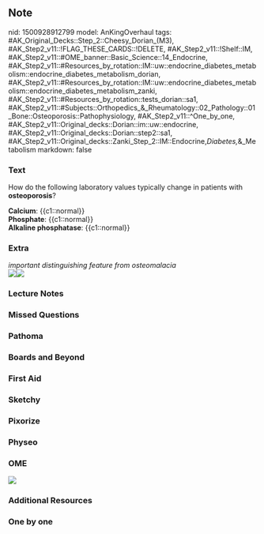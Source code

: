 ## Note
nid: 1500928912799
model: AnKingOverhaul
tags: #AK_Original_Decks::Step_2::Cheesy_Dorian_(M3), #AK_Step2_v11::!FLAG_THESE_CARDS::!DELETE, #AK_Step2_v11::!Shelf::IM, #AK_Step2_v11::#OME_banner::Basic_Science::14_Endocrine, #AK_Step2_v11::#Resources_by_rotation::IM::uw::endocrine_diabetes_metabolism::endocrine_diabetes_metabolism_dorian, #AK_Step2_v11::#Resources_by_rotation::IM::uw::endocrine_diabetes_metabolism::endocrine_diabetes_metabolism_zanki, #AK_Step2_v11::#Resources_by_rotation::tests_dorian::sa1, #AK_Step2_v11::#Subjects::Orthopedics_&_Rheumatology::02_Pathology::01_Bone::Osteoporosis::Pathophysiology, #AK_Step2_v11::^One_by_one, #AK_Step2_v11::Original_decks::Dorian::im::uw::endocrine, #AK_Step2_v11::Original_decks::Dorian::step2::sa1, #AK_Step2_v11::Original_decks::Zanki_Step_2::IM::Endocrine,_Diabetes,_&_Metabolism
markdown: false

### Text
How do the following laboratory values typically change in patients
with <b>osteoporosis</b>?
<div>
  <b>Calcium</b>: {{c1::normal}}
</div>
<div>
  <b>Phosphate</b>: {{c1::normal}}
</div>
<div>
  <b>Alkaline phosphatase</b>: {{c1::normal}}
</div>

### Extra
<div>
  <i>important distinguishing feature from osteomalacia</i>
</div>
<div></div>
<div>
  <img src="paste-1964397782106113.jpg"><i><img src=
  "paste-1969483023384577.jpg"></i>
</div>

### Lecture Notes


### Missed Questions


### Pathoma


### Boards and Beyond


### First Aid


### Sketchy


### Pixorize


### Physeo


### OME
<div class="ome-widget">
  <a href=
  "https://onlinemeded.org/spa/endocrine?ref=anki"><img src="_OME_AnkiFlashcards_Topic_6.png"></a>
</div>

### Additional Resources


### One by one

